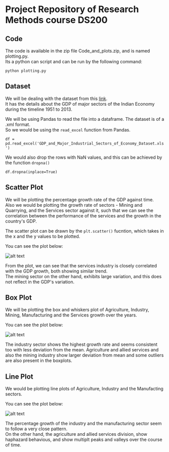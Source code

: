 # Project Repository of Research Methods course DS200

## Code  

The code is available in the zip file Code_and_plots.zip, and is named plotting.py.  
Its a python can script and can be run by the following command:  

<code>python plotting.py</code>

## Dataset  

We will be dealing with the dataset from this [link](https://data.gov.in/catalog/gdp-india-and-major-sectors-economy-share-each-sector-gdp-and-growth-rate-gdp-and-other?filters%5Bfield_catalog_reference%5D=88141&format=json&offset=0&limit=6&sort%5Bcreated%5D=desc).  
It has the details about the GDP of major sectors of the Indian Economy during the timeline 1951 to 2013.  

We will be using Pandas to read the file into a dataframe. The dataset is of a .xml format.  
So we would be using the <code>read_excel</code> function from Pandas.  

<code>df = pd.read_excel('GDP_and_Major_Industrial_Sectors_of_Economy_Dataset.xls')</code>

We would also drop the rows with NaN values, and this can be achieved by the function <code>dropna()</code>

<code>df.dropna(inplace=True)</code>

## Scatter Plot  

We will be plotting the percentage growth rate of the GDP against time.  
Also we would be plotting the growth rate of sectors - Mining and Quarrying, and the Services sector against it, such that we can see the correlation between the performance of the services and the growth in the country's GDP.  

The scatter plot can be drawn by the <code>plt.scatter()</code> fucntion, which takes in the x and the y values to be plotted.

You can see the plot below:

![alt text](https://github.com/rjroy196/ds200/blob/main/Scatter_Plot.jpg)  

From the plot, we can see that the services industry is closely correlated with the GDP growth, both showing similar trend.  
The mining sector on the other hand, exhibits large variation, and this does not reflect in the GDP's variation.

## Box Plot  

We will be plotting the box and whiskers plot of Agriculture, Industry, Mining, Manufacturing and the Services growth over the years.  

You can see the plot below:

![alt text](https://github.com/rjroy196/ds200/blob/main/Box_Plot.jpg)  

The industry sector shows the highest growth rate and seems consistent too with less deviation from the mean. Agriculture and allied services and also the mining industry show larger deviation from mean and some outliers are also present in the boxplots.

## Line Plot  


We would be plotting line plots of Agriculture, Industry and the Manufacting sectors.

You can see the plot below:

![alt text](https://github.com/rjroy196/ds200/blob/main/Line_Plot.jpg)

The percentage growth of the industry and the manufacturing sector seem to follow a very close pattern.  
On the other hand, the agriculture and allied services division, show haphazard behavious, and show multiplt peaks and valleys over the course of time.

